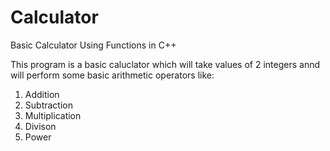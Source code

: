# Calculator
Basic Calculator Using Functions in C++

This program is a basic caluclator which will take values of 2 integers annd will perform some basic arithmetic operators like:
1. Addition
2. Subtraction
3. Multiplication
4. Divison
5. Power


